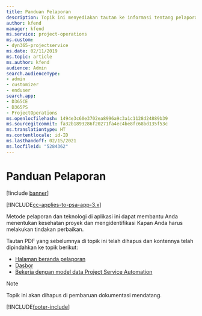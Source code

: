 ```yaml
---
title: Panduan Pelaporan
description: Topik ini menyediakan tautan ke informasi tentang pelaporan.
author: kfend
manager: kfend
ms.service: project-operations
ms.custom:
- dyn365-projectservice
ms.date: 02/11/2019
ms.topic: article
ms.author: kfend
audience: Admin
search.audienceType:
- admin
- customizer
- enduser
search.app:
- D365CE
- D365PS
- ProjectOperations
ms.openlocfilehash: 1494e3c60e3702ea8996a9c3a1c1128d24889b39
ms.sourcegitcommit: fa32b1893286f20271fa4ec4be8fc68bd135f53c
ms.translationtype: HT
ms.contentlocale: id-ID
ms.lasthandoff: 02/15/2021
ms.locfileid: "5284362"
---
```

# <a name="reporting-guide"></a>Panduan Pelaporan

[!include [banner](../../includes/psa-now-project-operations.md)]

[!INCLUDE[cc-applies-to-psa-app-3.x](../../includes/cc-applies-to-psa-app-3x.md)]

Metode pelaporan dan teknologi di aplikasi ini dapat membantu Anda menentukan kesehatan proyek dan mengidentifikasi Kapan Anda harus melakukan tindakan perbaikan. 

Tautan PDF yang sebelumnya di topik ini telah dihapus dan kontennya telah dipindahkan ke topik berikut:

- [Halaman beranda pelaporan](../reports-reporting-dynamics-365-project-service.md)
- [Dasbor](../reports-dashboards.md)
- [Bekerja dengan model data Project Service Automation](../reports-working-project-service-data-model.md)

> [!NOTE]
> Topik ini akan dihapus di pembaruan dokumentasi mendatang. 


[!INCLUDE[footer-include](../../includes/footer-banner.md)]